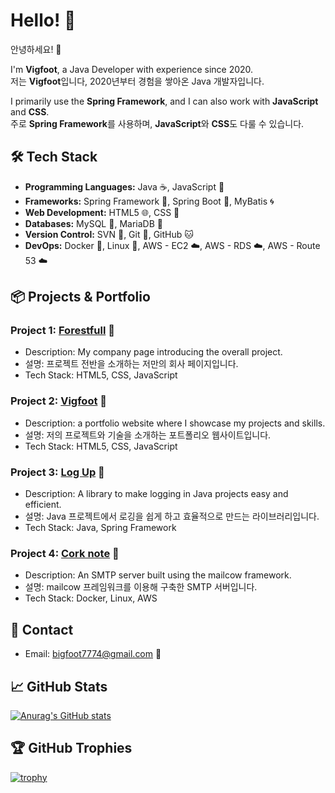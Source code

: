 # Hello! 👋
안녕하세요! 👋

I'm **Vigfoot**, a Java Developer with experience since 2020.  
저는 **Vigfoot**입니다, 2020년부터 경험을 쌓아온 Java 개발자입니다.

I primarily use the **Spring Framework**, and I can also work with **JavaScript** and **CSS**.  
주로 **Spring Framework**를 사용하며, **JavaScript**와 **CSS**도 다룰 수 있습니다.

## 🛠 Tech Stack
- **Programming Languages:** Java ☕, JavaScript 📜
- **Frameworks:** Spring Framework 🌱, Spring Boot 🚀, MyBatis 🌀
- **Web Development:** HTML5 🌐, CSS 🎨
- **Databases:** MySQL 🐬, MariaDB 🐳
- **Version Control:** SVN 🔧, Git 🐙, GitHub 🐱
- **DevOps:** Docker 🐋, Linux 🐧, AWS - EC2 ☁️, AWS - RDS ☁️, AWS - Route 53 ☁️

## 📦 Projects & Portfolio
### Project 1: [Forestfull](https://forestfull.com) 🌟
- Description: My company page introducing the overall project.
- 설명: 프로젝트 전반을 소개하는 저만의 회사 페이지입니다.
- Tech Stack: HTML5, CSS, JavaScript

### Project 2: [Vigfoot](https://vigfoot.com) 🌟
- Description: a portfolio website where I showcase my projects and skills.
- 설명: 저의 프로젝트와 기술을 소개하는 포트폴리오 웹사이트입니다.
- Tech Stack: HTML5, CSS, JavaScript

### Project 3: [Log Up](https://github.com/forestfull/logup) 🚀
- Description: A library to make logging in Java projects easy and efficient.
- 설명: Java 프로젝트에서 로깅을 쉽게 하고 효율적으로 만드는 라이브러리입니다.
- Tech Stack: Java, Spring Framework

### Project 4: [Cork note](https://mail.forestfull.com) 🚀
- Description: An SMTP server built using the mailcow framework.
- 설명: mailcow 프레임워크를 이용해 구축한 SMTP 서버입니다.
- Tech Stack: Docker, Linux, AWS

## 💬 Contact
- Email: [bigfoot7774@gmail.com](mailto:bigfoot7774@gmail.com) 📧

## 📈 GitHub Stats
[![Anurag's GitHub stats](https://github-readme-stats.vercel.app/api?username=forestfull&show_icons=true)](https://github.com/anuraghazra/github-readme-stats)

## 🏆 GitHub Trophies
[![trophy](https://github-profile-trophy.vercel.app/?username=forestfull&theme=onestar&no-frame=true&row=1&column=6)](https://github.com/ryo-ma/github-profile-trophy)
